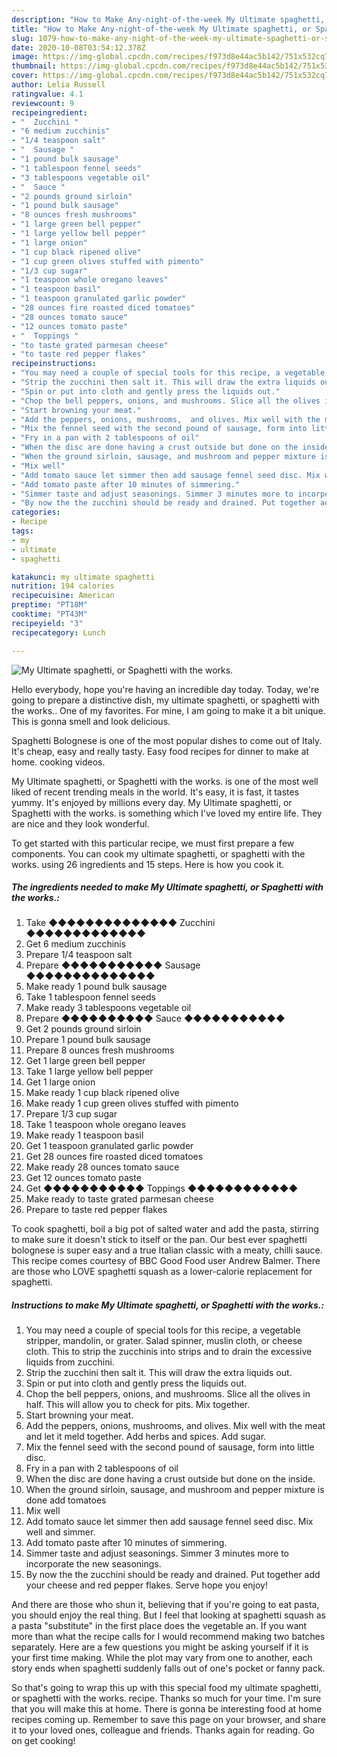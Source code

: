 ```yaml
---
description: "How to Make Any-night-of-the-week My Ultimate spaghetti, or Spaghetti with the works."
title: "How to Make Any-night-of-the-week My Ultimate spaghetti, or Spaghetti with the works."
slug: 1079-how-to-make-any-night-of-the-week-my-ultimate-spaghetti-or-spaghetti-with-the-works
date: 2020-10-08T03:54:12.378Z
image: https://img-global.cpcdn.com/recipes/f973d8e44ac5b142/751x532cq70/my-ultimate-spaghetti-or-spaghetti-with-the-works-recipe-main-photo.jpg
thumbnail: https://img-global.cpcdn.com/recipes/f973d8e44ac5b142/751x532cq70/my-ultimate-spaghetti-or-spaghetti-with-the-works-recipe-main-photo.jpg
cover: https://img-global.cpcdn.com/recipes/f973d8e44ac5b142/751x532cq70/my-ultimate-spaghetti-or-spaghetti-with-the-works-recipe-main-photo.jpg
author: Lelia Russell
ratingvalue: 4.1
reviewcount: 9
recipeingredient:
- "  Zucchini "
- "6 medium zucchinis"
- "1/4 teaspoon salt"
- "  Sausage "
- "1 pound bulk sausage"
- "1 tablespoon fennel seeds"
- "3 tablespoons vegetable oil"
- "  Sauce "
- "2 pounds ground sirloin"
- "1 pound bulk sausage"
- "8 ounces fresh mushrooms"
- "1 large green bell pepper"
- "1 large yellow bell pepper"
- "1 large onion"
- "1 cup black ripened olive"
- "1 cup green olives stuffed with pimento"
- "1/3 cup sugar"
- "1 teaspoon whole oregano leaves"
- "1 teaspoon basil"
- "1 teaspoon granulated garlic powder"
- "28 ounces fire roasted diced tomatoes"
- "28 ounces tomato sauce"
- "12 ounces tomato paste"
- "  Toppings "
- "to taste grated parmesan cheese"
- "to taste red pepper flakes"
recipeinstructions:
- "You may need a couple of special tools for this recipe, a vegetable stripper, mandolin, or grater. Salad spinner, muslin cloth, or cheese cloth. This to strip the zucchinis into strips and to drain the excessive liquids from zucchini."
- "Strip the zucchini then salt it. This will draw the extra liquids out."
- "Spin or put into cloth and gently press the liquids out."
- "Chop the bell peppers, onions, and mushrooms. Slice all the olives in half. This will allow you to check for pits. Mix together."
- "Start browning your meat."
- "Add the peppers, onions, mushrooms,  and olives. Mix well with the meat and let it meld together. Add herbs and spices. Add sugar."
- "Mix the fennel seed with the second pound of sausage, form into little disc."
- "Fry in a pan with 2 tablespoons of oil"
- "When the disc are done having a crust outside but done on the inside."
- "When the ground sirloin, sausage, and mushroom and pepper mixture is done add tomatoes"
- "Mix well"
- "Add tomato sauce let simmer then add sausage fennel seed disc. Mix well and simmer."
- "Add tomato paste after 10 minutes of simmering."
- "Simmer taste and adjust seasonings. Simmer 3 minutes more to incorporate the new seasonings."
- "By now the the zucchini should be ready and drained. Put together add your cheese and red pepper flakes.  Serve hope you enjoy!"
categories:
- Recipe
tags:
- my
- ultimate
- spaghetti

katakunci: my ultimate spaghetti 
nutrition: 194 calories
recipecuisine: American
preptime: "PT18M"
cooktime: "PT43M"
recipeyield: "3"
recipecategory: Lunch

---
```



![My Ultimate spaghetti, or Spaghetti with the works.](https://img-global.cpcdn.com/recipes/f973d8e44ac5b142/751x532cq70/my-ultimate-spaghetti-or-spaghetti-with-the-works-recipe-main-photo.jpg)

Hello everybody, hope you're having an incredible day today. Today, we're going to prepare a distinctive dish, my ultimate spaghetti, or spaghetti with the works.. One of my favorites. For mine, I am going to make it a bit unique. This is gonna smell and look delicious.

Spaghetti Bolognese is one of the most popular dishes to come out of Italy. It&#39;s cheap, easy and really tasty. Easy food recipes for dinner to make at home. cooking videos.

My Ultimate spaghetti, or Spaghetti with the works. is one of the most well liked of recent trending meals in the world. It's easy, it is fast, it tastes yummy. It's enjoyed by millions every day. My Ultimate spaghetti, or Spaghetti with the works. is something which I've loved my entire life. They are nice and they look wonderful.


To get started with this particular recipe, we must first prepare a few components. You can cook my ultimate spaghetti, or spaghetti with the works. using 26 ingredients and 15 steps. Here is how you cook it.

<!--inarticleads1-->

##### The ingredients needed to make My Ultimate spaghetti, or Spaghetti with the works.:

1. Take  ◆◆◆◆◆◆◆◆◆◆◆◆◆◆ Zucchini ◆◆◆◆◆◆◆◆◆◆◆◆◆
1. Get 6 medium zucchinis
1. Prepare 1/4 teaspoon salt
1. Prepare  ◆◆◆◆◆◆◆◆◆◆◆ Sausage ◆◆◆◆◆◆◆◆◆◆◆◆◆◆
1. Make ready 1 pound bulk sausage
1. Take 1 tablespoon fennel seeds
1. Make ready 3 tablespoons vegetable oil
1. Prepare  ◆◆◆◆◆◆◆◆◆◆ Sauce ◆◆◆◆◆◆◆◆◆◆◆
1. Get 2 pounds ground sirloin
1. Prepare 1 pound bulk sausage
1. Prepare 8 ounces fresh mushrooms
1. Get 1 large green bell pepper
1. Take 1 large yellow bell pepper
1. Get 1 large onion
1. Make ready 1 cup black ripened olive
1. Make ready 1 cup green olives stuffed with pimento
1. Prepare 1/3 cup sugar
1. Take 1 teaspoon whole oregano leaves
1. Make ready 1 teaspoon basil
1. Get 1 teaspoon granulated garlic powder
1. Get 28 ounces fire roasted diced tomatoes
1. Make ready 28 ounces tomato sauce
1. Get 12 ounces tomato paste
1. Get  ◆◆◆◆◆◆◆◆◆◆◆ Toppings ◆◆◆◆◆◆◆◆◆◆◆◆
1. Make ready to taste grated parmesan cheese
1. Prepare to taste red pepper flakes


To cook spaghetti, boil a big pot of salted water and add the pasta, stirring to make sure it doesn&#39;t stick to itself or the pan. Our best ever spaghetti bolognese is super easy and a true Italian classic with a meaty, chilli sauce. This recipe comes courtesy of BBC Good Food user Andrew Balmer. There are those who LOVE spaghetti squash as a lower-calorie replacement for spaghetti. 

<!--inarticleads2-->

##### Instructions to make My Ultimate spaghetti, or Spaghetti with the works.:

1. You may need a couple of special tools for this recipe, a vegetable stripper, mandolin, or grater. Salad spinner, muslin cloth, or cheese cloth. This to strip the zucchinis into strips and to drain the excessive liquids from zucchini.
1. Strip the zucchini then salt it. This will draw the extra liquids out.
1. Spin or put into cloth and gently press the liquids out.
1. Chop the bell peppers, onions, and mushrooms. Slice all the olives in half. This will allow you to check for pits. Mix together.
1. Start browning your meat.
1. Add the peppers, onions, mushrooms,  and olives. Mix well with the meat and let it meld together. Add herbs and spices. Add sugar.
1. Mix the fennel seed with the second pound of sausage, form into little disc.
1. Fry in a pan with 2 tablespoons of oil
1. When the disc are done having a crust outside but done on the inside.
1. When the ground sirloin, sausage, and mushroom and pepper mixture is done add tomatoes
1. Mix well
1. Add tomato sauce let simmer then add sausage fennel seed disc. Mix well and simmer.
1. Add tomato paste after 10 minutes of simmering.
1. Simmer taste and adjust seasonings. Simmer 3 minutes more to incorporate the new seasonings.
1. By now the the zucchini should be ready and drained. Put together add your cheese and red pepper flakes.  Serve hope you enjoy!


And there are those who shun it, believing that if you&#39;re going to eat pasta, you should enjoy the real thing. But I feel that looking at spaghetti squash as a pasta &#34;substitute&#34; in the first place does the vegetable an. If you want more than what the recipe calls for I would recommend making two batches separately. Here are a few questions you might be asking yourself if it is your first time making. While the plot may vary from one to another, each story ends when spaghetti suddenly falls out of one&#39;s pocket or fanny pack. 

So that's going to wrap this up with this special food my ultimate spaghetti, or spaghetti with the works. recipe. Thanks so much for your time. I'm sure that you will make this at home. There is gonna be interesting food at home recipes coming up. Remember to save this page on your browser, and share it to your loved ones, colleague and friends. Thanks again for reading. Go on get cooking!
